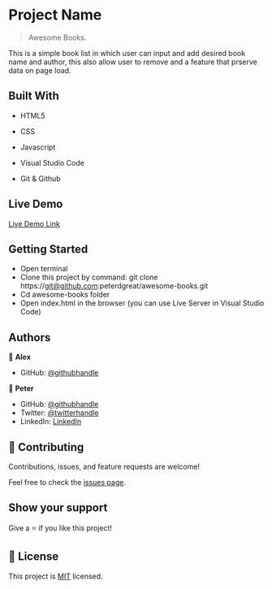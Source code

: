 
# Project Name

> Awesome Books.

This is a simple book list in which user can input and add desired book name and author, this also allow user to remove and a feature that prserve data on page load.

## Built With

- HTML5

- CSS

- Javascript

- Visual Studio Code

- Git & Github
## Live Demo

[Live Demo Link](https://wikitelmex.github.io/awesome-books/)


## Getting Started

* Open terminal
* Clone this project by command: git clone https://git@github.com:peterdgreat/awesome-books.git
* Cd awesome-books folder
* Open index.html in the browser (you can use Live Server in Visual Studio Code)


## Authors

👤 **Alex**
- GitHub: [@githubhandle](https://github.com/wikitelmex)


👤 **Peter**
- GitHub: [@githubhandle](https://github.com/peterdgreat)
- Twitter: [@twitterhandle](https://twitter.com/dev_Peter_O)
- LinkedIn: [LinkedIn](https://linkedin.com/in/ajayi-peter-4391ab1b5)


## 🤝 Contributing

Contributions, issues, and feature requests are welcome!

Feel free to check the [issues page](https://github.com/Wikitelmex/awesome-books/issues).

## Show your support

Give a ⭐️ if you like this project!

## 📝 License

This project is [MIT](./MIT.md) licensed.
